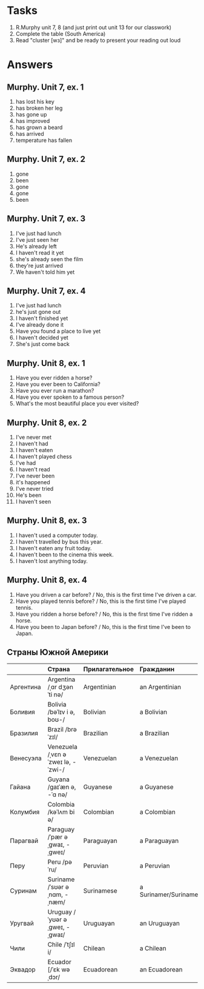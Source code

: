 # Tasks
1. R.Murphy unit 7, 8 (and just print out unit 13 for our classwork)
2. Complete the table (South America)
3. Read "cluster [wз]" and be ready to present your reading out loud

# Answers
## Murphy. Unit 7, ex. 1
1. has lost his key
2. has broken her leg
3. has gone up
4. has improved
5. has grown a beard
6. has arrived
7. temperature has fallen

## Murphy. Unit 7, ex. 2
1. gone
2. been
3. gone
4. gone
5. been

## Murphy. Unit 7, ex. 3
1. I've just had lunch
2. I've just seen her
3. He's already left
4. I haven't read it yet
5. she's already seen the film
6. they're just arrived
7. We haven't told him yet

## Murphy. Unit 7, ex. 4
1. I've just had lunch
2. he's just gone out
3. I haven't finished yet
4. I've already done it
5. Have you found a place to live yet
6. I haven't decided yet
7. She's just come back

## Murphy. Unit 8, ex. 1
1. Have you ever ridden a horse?
2. Have you ever been to California?
3. Have you ever run a marathon?
4. Have you ever spoken to a famous person?
5. What's the most beautiful place you ever visited?

## Murphy. Unit 8, ex. 2
1. I've never met
2. I haven't had
3. I haven't eaten
4. I haven't played chess
5. I've had
6. I haven't read
7. I've never been
8. it's happened
9. I've never tried
10. He's been
11. I haven't seen

## Murphy. Unit 8, ex. 3
1. I haven't used a computer today.
2. I haven't travelled by bus this year.
3. I haven't eaten any fruit today.
4. I haven't been to the cinema this week.
5. I haven't lost anything today.

## Murphy. Unit 8, ex. 4
1. Have you driven a car before? / No, this is the first time I've driven a car.
2. Have you played tennis before? / No, this is the first time I've played tennis.
3. Have you ridden a horse before? / No, this is the first time I've ridden a horse.
4. Have you been to Japan before? / No, this is the first time I've been to Japan.

## Страны Южной Америки
|           | Страна | Прилагательное | Гражданин | Нация
| :---      | :---   | :---           | :---      | :--- 
| Аргентина | Argentina /ˌɑr dʒənˈti nə/ | Argentinian | an Argentinian | the Argentinians
| Боливия | Bolivia /bəˈlɪv i ə, boʊ-/ | Bolivian | a Bolivian | the Bolivians
| Бразилия | Brazil /brəˈzɪl/ | Brazilian | a Brazilian | the Brazilians
| Венесуэла | Venezuela /ˌvɛn əˈzweɪ lə, -ˈzwi-/ | Venezuelan | a Venezuelan | the Venezuelans
| Гайана | Guyana /gaɪˈæn ə, -ˈɑ nə/ | Guyanese | a Guyanese | the Guyaneses
| Колумбия | Colombia /kəˈlʌm bi ə/ | Colombian | a Colombian | the Colombians
| Парагвай | Paraguay /ˈpær əˌgwaɪ, -ˌgweɪ/ | Paraguayan | a Paraguayan | the Paraguayans
| Перу | Peru /pəˈru/ | Peruvian | a Peruvian | the Peruvians
| Суринам | Suriname /ˈsʊər əˌnɑm, -ˌnæm/ | Surinamese | a Surinamer/Surinamese | the Surinamers/Surinameses
| Уругвай | Uruguay /ˈyʊər əˌgweɪ, -ˌgwaɪ/ | Uruguayan | an Uruguayan | the Uruguayans
| Чили | Chile /ˈtʃɪl i/ | Chilean | a Chilean | the Chileans
| Эквадор | Ecuador [/ˈɛk wəˌdɔr/ | Ecuadorean | an Ecuadorean | the Ecuadoreans
